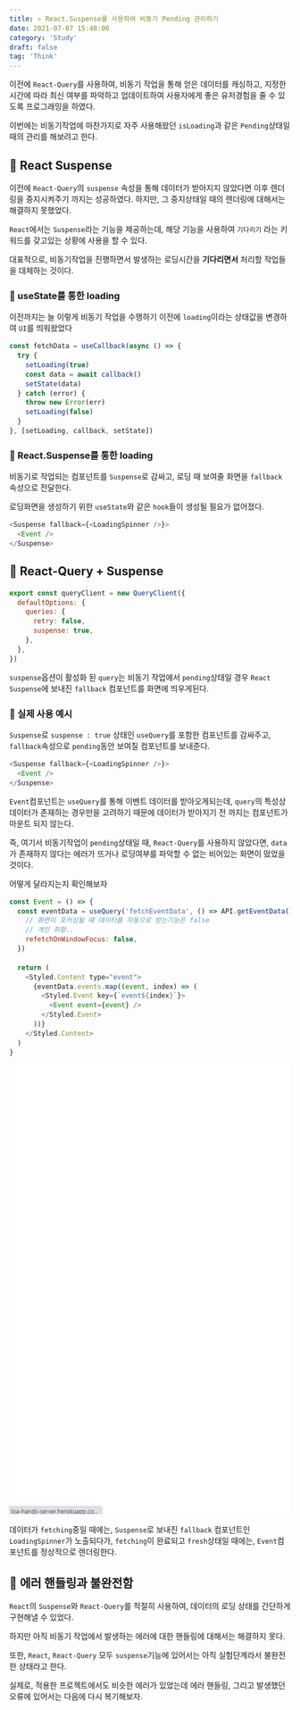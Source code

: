 ```yaml
---
title: ⚛ React.Suspense를 사용하여 비동기 Pending 관리하기
date: 2021-07-07 15:48:00
category: 'Study'
draft: false
tag: 'Think'
---
```


이전에 `React-Query`를 사용하여, 비동기 작업을 통해 얻은 데이터를 캐싱하고, 지정한 시간에 따라 최신 여부를 파악하고 업데이트하여 사용자에게 좋은 유저경험을 줄 수 있도록 프로그래밍을 하였다.

이번에는 비동기작업에 마찬가지로 자주 사용해왔던 `isLoading`과 같은 `Pending`상태일 때의 관리를 해보려고 한다.

## 🍜 React Suspense

이전에 `React-Query`의 `suspense` 속성을 통해 데이터가 받아지지 않았다면 이후 렌더링을 중지시켜주기 까지는 성공하였다. 하지만, 그 중지상태일 때의 렌더링에 대해서는 해결하지 못했었다.

`React`에서는 `Suspense`라는 기능을 제공하는데, 해당 기능을 사용하여 `기다리기` 라는 키워드를 갖고있는 상황에 사용을 할 수 있다.

대표적으로, 비동기작업을 진행하면서 발생하는 로딩시간을 **기다리면서** 처리할 작업들을 대체하는 것이다.

### 🥘 useState를 통한 loading

이전까지는 늘 이렇게 비동기 작업을 수행하기 이전에 `loading`이라는 상태값을 변경하여 `UI`를 띄워왔었다

```js
const fetchData = useCallback(async () => {
  try {
    setLoading(true)
    const data = await callback()
    setState(data)
  } catch (error) {
    throw new Error(err)
    setLoading(false)
  }
}, [setLoading, callback, setState])
```

### 🍲 React.Suspense를 통한 loading

비동기로 작업되는 컴포넌트를 `Suspense`로 감싸고, 로딩 때 보여줄 화면을 `fallback` 속성으로 전달한다.

로딩화면을 생성하기 위한 `useState`와 같은 `hook`들이 생성될 필요가 없어졌다.

```js
<Suspense fallback={<LoadingSpinner />}>
  <Event />
</Suspense>
```

## 🍣 React-Query + Suspense

```js
export const queryClient = new QueryClient({
  defaultOptions: {
    queries: {
      retry: false,
      suspense: true,
    },
  },
})
```

`suspense`옵션이 활성화 된 `query`는 비동기 작업에서 `pending`상태일 경우 `React Suspense`에 보내진 `fallback` 컴포넌트를 화면에 띄우게된다.

### 🍱 실제 사용 예시

`Suspense`로 `suspense : true` 상태인 `useQuery`를 포함한 컴포넌트를 감싸주고, `fallback`속성으로 `pending`동안 보여질 컴포넌트를 보내준다.

```js
<Suspense fallback={<LoadingSpinner />}>
  <Event />
</Suspense>
```

`Event`컴포넌트는 `useQuery`를 통해 이벤트 데이터를 받아오게되는데, `query`의 특성상 데이터가 존재하는 경우만을 고려하기 때문에 데이터가 받아지기 전 까지는 컴포넌트가 마운트 되지 않는다.

즉, 여기서 비동기작업이 `pending`상태일 때, `React-Query`를 사용하지 않았다면, `data`가 존재하지 않다는 에러가 뜨거나 로딩여부를 파악할 수 없는 비어있는 화면이 떴었을 것이다.

어떻게 달라지는지 확인해보자

```js
const Event = () => {
  const eventData = useQuery('fetchEventData', () => API.getEventData(), {
    // 화면이 포커싱될 때 데이터를 자동으로 받는기능은 false
    // 개인 취향..
    refetchOnWindowFocus: false,
  })

  return (
    <Styled.Content type="event">
      {eventData.events.map((event, index) => (
        <Styled.Event key={`event${index}`}>
          <Event event={event} />
        </Styled.Event>
      ))}
    </Styled.Content>
  )
}
```

<div style="text-align : center">
  <img src="/img/2021/07/07/2.gif?raw=true" alt="2">
</div>

데이터가 `fetching`중일 때에는, `Suspense`로 보내진 `fallback` 컴포넌트인 `LoadingSpinner`가 노출되다가, `fetching`이 완료되고 `fresh`상태일 때에는, `Event`컴포넌트를 정상적으로 렌더링한다.

## 🍛 에러 핸들링과 불완전함

`React`의 `Suspense`와 `React-Query`를 적절히 사용하여, 데이터의 로딩 상태를 간단하게 구현해낼 수 있었다.

하지만 아직 비동기 작업에서 발생하는 에러에 대한 핸들링에 대해서는 해결하지 못다.

또한, `React`, `React-Query` 모두 `suspense`기능에 있어서는 아직 실험단계라서 불완전한 상태라고 한다.

실제로, 적용한 프로젝트에서도 비슷한 에러가 있었는데 에러 핸들링, 그리고 발생했던 오류에 있어서는 다음에 다시 복기해보자.
